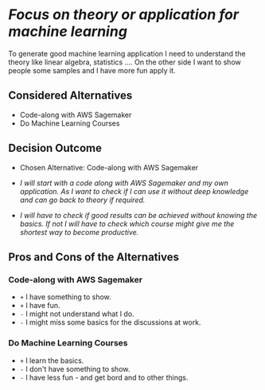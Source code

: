 # _Focus on theory or application for machine learning_

To generate good machine learning application I need to understand the theory like linear algebra, statistics .... On the other side I want to show people some samples and I have more fun apply it. 

## Considered Alternatives

* Code-along with AWS Sagemaker
* Do Machine Learning Courses

## Decision Outcome

* Chosen Alternative: Code-along with AWS Sagemaker

* _I will start with a code along with AWS Sagemaker and my own application. As I want to check if I can use it without deep knowledge and can go back to theory if required._

* _I will have to check if good results can be achieved without knowing the basics. If not I will have to check which course might give me the shortest way to become productive._

## Pros and Cons of the Alternatives

### Code-along with AWS Sagemaker

* `+` I have something to show. 
* `+` I have fun.
* `-` I might not understand what I do. 
* `-` I might miss some basics for the discussions at work. 

### Do Machine Learning Courses

* `+` I learn the basics.
* `-` I don't have something to show. 
* `-` I have less fun - and get bord and to other things. 




